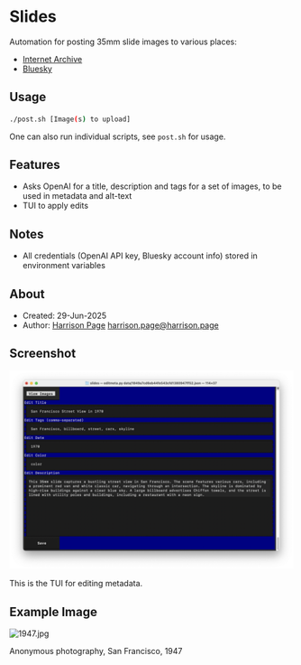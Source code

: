 # Slides

Automation for posting 35mm slide images to various places:

* [Internet Archive](https://archive.org/details/@harrisonpage)
* [Bluesky](https://bsky.app/profile/harrison.page)

## Usage

```bash
./post.sh [Image(s) to upload]
```

One can also run individual scripts, see `post.sh` for usage.

## Features

* Asks OpenAI for a title, description and tags for a set of images, to be used in metadata and alt-text
* TUI to apply edits

## Notes

* All credentials (OpenAI API key, Bluesky account info) stored in environment variables

## About

* Created: 29-Jun-2025
* Author: [Harrison Page](https://harrison.page) <harrison.page@harrison.page>

## Screenshot

![screenshot.png](screenshot.png)

This is the TUI for editing metadata.

## Example Image

![1947.jpg](1947.jpg)

Anonymous photography, San Francisco, 1947
